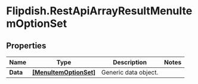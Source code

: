 # Flipdish.RestApiArrayResultMenuItemOptionSet

## Properties
Name | Type | Description | Notes
------------ | ------------- | ------------- | -------------
**Data** | [**[MenuItemOptionSet]**](MenuItemOptionSet.md) | Generic data object. | 


